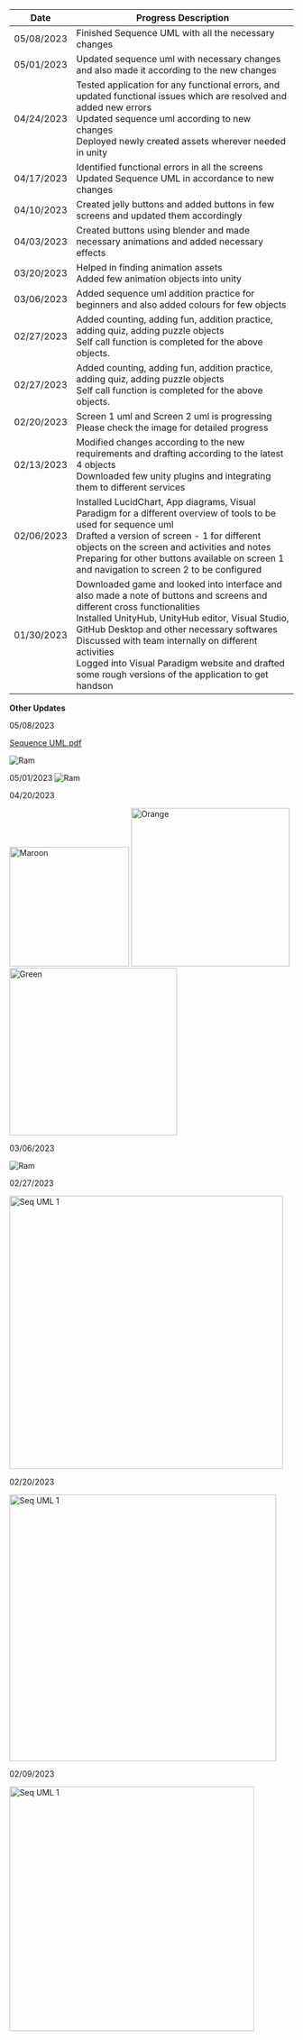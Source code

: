 | Date  | Progress Description |
| ------------- | ------------- |
| 05/08/2023 | Finished Sequence UML with all the necessary changes |
| 05/01/2023 | Updated sequence uml with necessary changes and also made it according to the new changes |
| 04/24/2023 | Tested application for any functional errors, and updated functional issues which are resolved and added new errors <br>Updated sequence uml according to new changes<br>Deployed newly created assets wherever needed in unity |
| 04/17/2023 | Identified functional errors in all the screens<br>Updated Sequence UML in accordance to new changes |
| 04/10/2023 | Created jelly buttons and added buttons in few screens and updated them accordingly |
| 04/03/2023 | Created buttons using blender and made necessary animations and added necessary effects |
| 03/20/2023 | Helped in finding animation assets <br> Added few animation objects into unity|
| 03/06/2023 | Added sequence uml addition practice for beginners and also added colours for few objects |
| 02/27/2023 | Added counting, adding fun, addition practice, adding quiz, adding puzzle objects<br>Self call function is completed for the above objects. |
| 02/27/2023 | Added counting, adding fun, addition practice, adding quiz, adding puzzle objects<br>Self call function is completed for the above objects. |
| 02/20/2023 | Screen 1 uml and Screen 2 uml is progressing<br>Please check the image for detailed progress |
| 02/13/2023 | Modified changes according to the new requirements and drafting according to the latest 4 objects<br>Downloaded few unity plugins and integrating them to different services|
| 02/06/2023 | Installed LucidChart, App diagrams, Visual Paradigm for a different overview of tools to be used for sequence uml<br>Drafted a version of screen - 1 for different objects on the screen and activities and notes<br>Preparing for other buttons available on screen 1 and navigation to screen 2 to be configured|
| 01/30/2023 | Downloaded game and looked into interface and also made a note of buttons and screens and different cross functionalities<br>Installed UnityHub, UnityHub editor, Visual Studio, GitHub Desktop and other necessary softwares<br>Discussed with team internally on different activities<br>Logged into Visual Paradigm website and drafted some rough versions of the application to get handson|


<b>Other Updates</b>

05/08/2023

[Sequence UML.pdf](https://github.com/Team-1-Spring23/Math-App/files/11424724/Sequence.UML.pdf)

![Ram](https://user-images.githubusercontent.com/124210302/236907810-6414ee74-5a41-456d-b0ff-f1350f17ac34.png)


05/01/2023
![Ram](https://user-images.githubusercontent.com/124210302/235436103-f7bc3479-8b39-478c-a5d0-45716751a622.png)


04/20/2023

<img width="212" alt="Maroon" src="https://user-images.githubusercontent.com/124210302/229629305-c1beb717-aab5-4956-ada5-0d10170b5fde.png">
<img width="281" alt="Orange" src="https://user-images.githubusercontent.com/124210302/229629308-c8025ade-5ffe-4059-abb9-6039eac9f5e8.png">
<img width="297" alt="Green" src="https://user-images.githubusercontent.com/124210302/229629313-f9d19798-8920-4594-b36f-7c209d682e6d.png">



03/06/2023

![Ram](https://user-images.githubusercontent.com/124210302/223221389-6ed01ced-7639-4929-9f2c-dc64213c5560.png)

02/27/2023

<img width="485" alt="Seq UML 1" src="https://user-images.githubusercontent.com/124210302/222264625-91cb8789-c333-4792-ab90-19933020a095.png">

02/20/2023

<img width="473" alt="Seq UML 1" src="https://user-images.githubusercontent.com/124210302/222269821-6bab0464-3b07-46f2-ba89-88a78d72fb5e.png">

02/09/2023

<img width="434" alt="Seq UML 1" src="https://user-images.githubusercontent.com/124210302/222270054-65107195-2778-4e8b-b81e-4b1b86e02d64.png">
